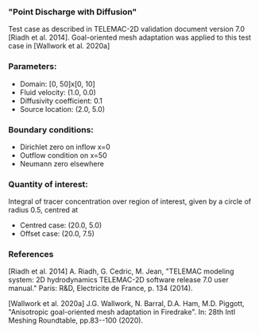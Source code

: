 ### "Point Discharge with Diffusion"

Test case as described in TELEMAC-2D validation document version 7.0 [Riadh et al. 2014].
Goal-oriented mesh adaptation was applied to this test case in [Wallwork et al. 2020a]


### Parameters:
  * Domain: [0, 50]x[0, 10]
  * Fluid velocity: (1.0, 0.0)
  * Diffusivity coefficient: 0.1
  * Source location: (2.0, 5.0)

### Boundary conditions:
  * Dirichlet zero on inflow x=0
  * Outflow condition on x=50
  * Neumann zero elsewhere

### Quantity of interest:
Integral of tracer concentration over region of interest, given by a circle of radius 0.5, centred at
  * Centred case: (20.0, 5.0)
  * Offset case: (20.0, 7.5)

### References

[Riadh et al. 2014] A. Riadh, G. Cedric, M. Jean, "TELEMAC modeling system: 2D hydrodynamics
TELEMAC-2D software release 7.0 user manual." Paris:  R&D, Electricite de France, p. 134 (2014).

[Wallwork et al. 2020a] J.G. Wallwork, N. Barral, D.A. Ham, M.D. Piggott, "Anisotropic goal-oriented
mesh adaptation in Firedrake". In: 28th Intl Meshing Roundtable, pp.83--100 (2020).
